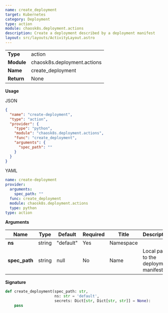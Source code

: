 ```yaml
---
name: create_deployment
target: Kubernetes
category: Deployment
type: action
module: chaosk8s.deployment.actions
description: Create a deployment described by a deployment manifest
layout: src/layouts/ActivityLayout.astro
---
```


|            |                             |
| ---------- | --------------------------- |
| **Type**   | action                      |
| **Module** | chaosk8s.deployment.actions |
| **Name**   | create_deployment           |
| **Return** | None                        |

**Usage**

JSON

```json
{
  "name": "create-deployment",
  "type": "action",
  "provider": {
    "type": "python",
    "module": "chaosk8s.deployment.actions",
    "func": "create_deployment",
    "arguments": {
      "spec_path": ""
    }
  }
}
```

YAML

```yaml
name: create-deployment
provider:
  arguments:
    spec_path: ""
  func: create_deployment
  module: chaosk8s.deployment.actions
  type: python
type: action
```

**Arguments**

| Name          | Type   | Default   | Required | Title     | Description                           |
| ------------- | ------ | --------- | -------- | --------- | ------------------------------------- |
| **ns**        | string | "default" | Yes      | Namespace |                                       |
| **spec_path** | string | null      | No       | Name      | Local path to the deployment manifest |

**Signature**

```python
def create_deployment(spec_path: str,
                      ns: str = 'default',
                      secrets: Dict[str, Dict[str, str]] = None):
    pass
```
